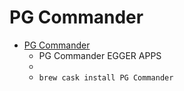 # PG Commander
- [PG Commander](https://eggerapps.at/pgcommander/)
  -  PG Commander EGGER APPS
  - 
  - `brew cask install PG Commander`
